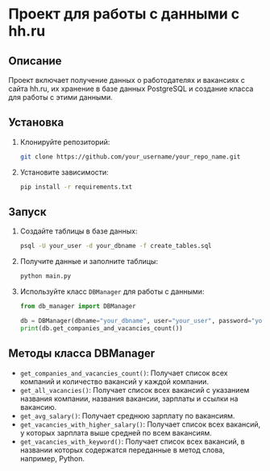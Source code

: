 # Проект для работы с данными с hh.ru

## Описание

Проект включает получение данных о работодателях и вакансиях с сайта hh.ru, их хранение в базе данных PostgreSQL и создание класса для работы с этими данными.

## Установка

1. Клонируйте репозиторий:
    ```bash
    git clone https://github.com/your_username/your_repo_name.git
    ```
2. Установите зависимости:
    ```bash
    pip install -r requirements.txt
    ```

## Запуск

1. Создайте таблицы в базе данных:
    ```bash
    psql -U your_user -d your_dbname -f create_tables.sql
    ```

2. Получите данные и заполните таблицы:
    ```bash
    python main.py
    ```

3. Используйте класс `DBManager` для работы с данными:
    ```python
    from db_manager import DBManager
    
    db = DBManager(dbname="your_dbname", user="your_user", password="your_password", host="your_host")
    print(db.get_companies_and_vacancies_count())
    ```

## Методы класса DBManager

- `get_companies_and_vacancies_count()`: Получает список всех компаний и количество вакансий у каждой компании.
- `get_all_vacancies()`: Получает список всех вакансий с указанием названия компании, названия вакансии, зарплаты и ссылки на вакансию.
- `get_avg_salary()`: Получает среднюю зарплату по вакансиям.
- `get_vacancies_with_higher_salary()`: Получает список всех вакансий, у которых зарплата выше средней по всем вакансиям.
- `get_vacancies_with_keyword()`: Получает список всех вакансий, в названии которых содержатся переданные в метод слова, например, Python.

